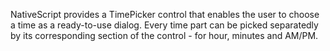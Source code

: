 NativeScript provides a TimePicker control that enables the user to choose a time as a ready-to-use dialog. Every time part can be picked separatedly by its corresponding section of the control - for hour, minutes and AM/PM. 